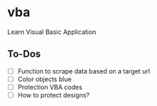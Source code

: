 # vba
Learn Visual Basic Application

<h2> To-Dos</h2>

- [ ] Function to scrape data based on a target url
- [ ] Color objects blue
- [ ] Protection VBA codes
- [ ] How to protect designs?
